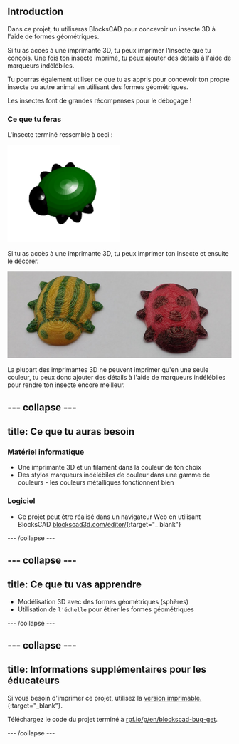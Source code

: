 ## Introduction

Dans ce projet, tu utiliseras BlocksCAD pour concevoir un insecte 3D à l'aide de formes géométriques.

Si tu as accès à une imprimante 3D, tu peux imprimer l'insecte que tu conçois. Une fois ton insecte imprimé, tu peux ajouter des détails à l'aide de marqueurs indélébiles.

Tu pourras également utiliser ce que tu as appris pour concevoir ton propre insecte ou autre animal en utilisant des formes géométriques.

Les insectes font de grandes récompenses pour le débogage !

### Ce que tu feras

L'insecte terminé ressemble à ceci :

![capture d'écran](images/bug-complete.png)

Si tu as accès à une imprimante 3D, tu peux imprimer ton insecte et ensuite le décorer.

![Projet complet](images/bug-showcase.png)

La plupart des imprimantes 3D ne peuvent imprimer qu'en une seule couleur, tu peux donc ajouter des détails à l'aide de marqueurs indélébiles pour rendre ton insecte encore meilleur.

--- collapse ---
---
title: Ce que tu auras besoin
---

### Matériel informatique

+ Une imprimante 3D et un filament dans la couleur de ton choix
+ Des stylos marqueurs indélébiles de couleur dans une gamme de couleurs - les couleurs métalliques fonctionnent bien

### Logiciel

+ Ce projet peut être réalisé dans un navigateur Web en utilisant BlocksCAD [blockscad3d.com/editor/](https://www.blockscad3d.com/editor){:target="_ blank"}

--- /collapse ---

--- collapse ---
---
title: Ce que tu vas apprendre
---

+ Modélisation 3D avec des formes géométriques (sphères)
+ Utilisation de `l'échelle` pour étirer les formes géométriques

--- /collapse ---

--- collapse ---
---
title: Informations supplémentaires pour les éducateurs
---

Si vous besoin d'imprimer ce projet, utilisez la [version imprimable.](https://projects.raspberrypi.org/en/projects/blockscad-bug/print){:target="_blank"}.

Téléchargez le code du projet terminé à [rpf.io/p/en/blockscad-bug-get](http://rpf.io/p/en/blockscad-bug-get).

--- /collapse ---
